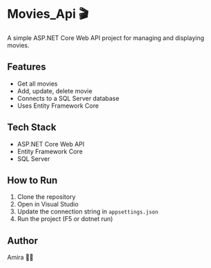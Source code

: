 # Movies_Api 🎬

A simple ASP.NET Core Web API project for managing and displaying movies.

## Features
- Get all movies
- Add, update, delete movie
- Connects to a SQL Server database
- Uses Entity Framework Core

## Tech Stack
- ASP.NET Core Web API
- Entity Framework Core
- SQL Server

## How to Run
1. Clone the repository
2. Open in Visual Studio
3. Update the connection string in `appsettings.json`
4. Run the project (F5 or dotnet run)

## Author
Amira 👩‍💻
